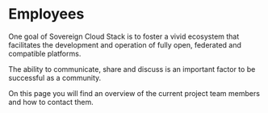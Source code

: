 # Employees

One goal of Sovereign Cloud Stack is to foster a vivid ecosystem that facilitates
the development and operation of fully open, federated and compatible platforms.

The ability to communicate, share and discuss is an important factor to be successful as a community.

On this page you will find an overview of the current project team members and how to contact them.
